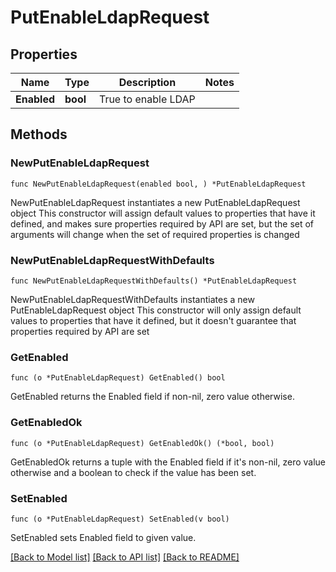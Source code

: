 # PutEnableLdapRequest

## Properties

Name | Type | Description | Notes
------------ | ------------- | ------------- | -------------
**Enabled** | **bool** | True to enable LDAP | 

## Methods

### NewPutEnableLdapRequest

`func NewPutEnableLdapRequest(enabled bool, ) *PutEnableLdapRequest`

NewPutEnableLdapRequest instantiates a new PutEnableLdapRequest object
This constructor will assign default values to properties that have it defined,
and makes sure properties required by API are set, but the set of arguments
will change when the set of required properties is changed

### NewPutEnableLdapRequestWithDefaults

`func NewPutEnableLdapRequestWithDefaults() *PutEnableLdapRequest`

NewPutEnableLdapRequestWithDefaults instantiates a new PutEnableLdapRequest object
This constructor will only assign default values to properties that have it defined,
but it doesn't guarantee that properties required by API are set

### GetEnabled

`func (o *PutEnableLdapRequest) GetEnabled() bool`

GetEnabled returns the Enabled field if non-nil, zero value otherwise.

### GetEnabledOk

`func (o *PutEnableLdapRequest) GetEnabledOk() (*bool, bool)`

GetEnabledOk returns a tuple with the Enabled field if it's non-nil, zero value otherwise
and a boolean to check if the value has been set.

### SetEnabled

`func (o *PutEnableLdapRequest) SetEnabled(v bool)`

SetEnabled sets Enabled field to given value.



[[Back to Model list]](../README.md#documentation-for-models) [[Back to API list]](../README.md#documentation-for-api-endpoints) [[Back to README]](../README.md)


